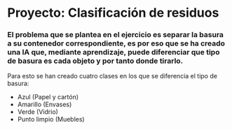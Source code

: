 # Proyecto: Clasificación de residuos
### El problema que se plantea en el ejercicio es separar la basura a su contenedor correspondiente, es por eso que se ha creado una IA que, mediante aprendizaje, puede diferenciar que tipo de basura es cada objeto y por tanto donde tirarlo. 
Para esto se han creado cuatro clases en los que se diferencia el tipo de basura:
- Azul (Papel y cartón)
- Amarillo (Envases)
- Verde (Vidrio)
- Punto limpio (Muebles)
